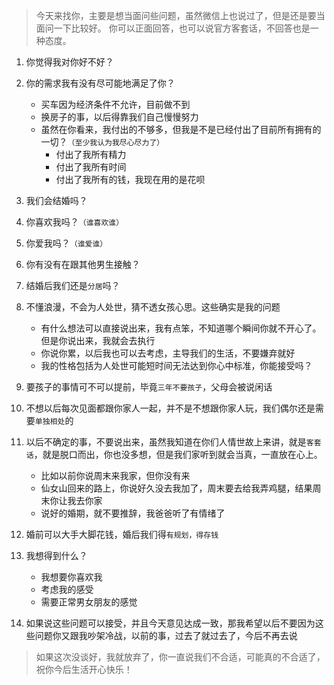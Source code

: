 > 今天来找你，主要是想当面问些问题，虽然微信上也说过了，但是还是要当面问一下比较好。
你可以正面回答，也可以说官方客套话，不回答也是一种态度。

1. 你觉得我对你好不好？
2. 你的需求我有没有尽可能地满足了你？
    - 买车因为经济条件不允许，目前做不到
    - 换房子的事，以后得靠我们自己慢慢努力
    - 虽然在你看来，我付出的不够多，但我是不是已经付出了目前所有拥有的一切？`（至少我认为我尽心尽力了）`
      - 付出了我所有精力
      - 付出了我所有时间
      - 付出了我所有的钱，我现在用的是花呗
3. 我们会结婚吗？
4. 你喜欢我吗？`（谁喜欢谁）`
5. 你爱我吗？`（谁爱谁）`
6. 你有没有在跟其他男生接触？
7. 结婚后我们还是`分居`吗？
8. 不懂浪漫，不会为人处世，猜不透女孩心思。这些确实是我的问题
    - 有什么想法可以直接说出来，我有点笨，不知道哪个瞬间你就不开心了。但是你说出来，我就会去执行
    - 你说你累，以后我也可以去考虑，主导我们的生活，不要嫌弃就好
    - 我的性格包括为人处世可能短时间无法达到你心中标准，你能接受吗？

10. 要孩子的事情可不可以提前，毕竟`三年不要孩子`，父母会被说闲话
11. 不想以后每次见面都跟你家人一起，并不是不想跟你家人玩，我们偶尔还是需要`单独相处`的
12. 以后不确定的事，不要说出来，虽然我知道在你们人情世故上来讲，就是`客套话`，就是脱口而出，你也没多想，但是我们家听到就会当真，一直放在心上。
    - 比如以前你说周末来我家，但你没有来
    - 仙女山回来的路上，你说好久没去我加了，周末要去给我弄鸡腿，结果周末你让我去你家
    - 说好的婚期，就不要推辞，我爸爸听了有情绪了
13. 婚前可以大手大脚花钱，婚后我们得`有规划，得存钱`
14. 我想得到什么？
    - 我想要你喜欢我
    - 考虑我的感受
    - 需要正常男女朋友的感觉
15. 如果说这些问题可以接受，并且今天意见达成一致，那我希望以后不要因为这些问题你又跟我吵架冷战，以前的事，过去了就过去了，今后不再去说

> 如果这次没谈好，我就放弃了，你一直说我们不合适，可能真的不合适了，祝你今后生活开心快乐！